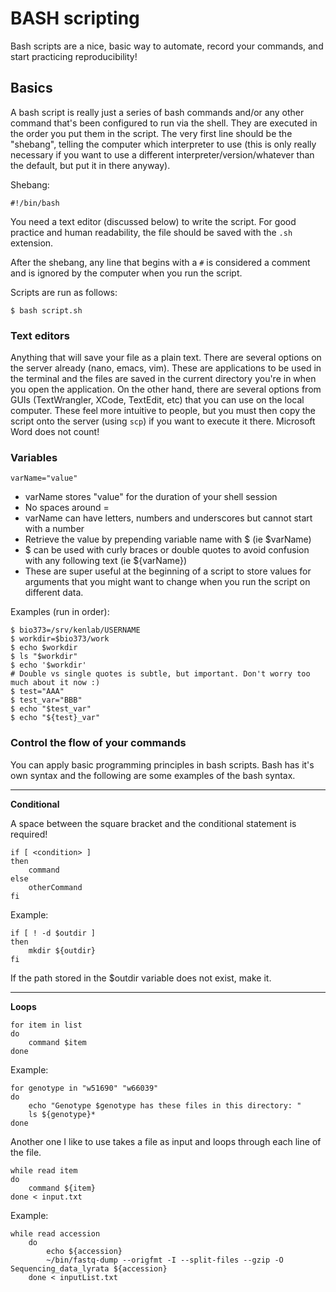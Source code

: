 # BASH scripting

Bash scripts are a nice, basic way to automate, record your commands, and start practicing reproducibility!

## Basics

A bash script is really just a series of bash commands and/or any other command that's been configured to run via the shell. They are executed in the order you put them in the script. The very first line should be the "shebang", telling the computer which interpreter to use (this is only really necessary if you want to use a different interpreter/version/whatever than the default, but put it in there anyway).

Shebang:

    #!/bin/bash
    
You need a text editor (discussed below) to write the script. For good practice and human readability, the file should be saved with the `.sh` extension.

After the shebang, any line that begins with a `#` is considered a comment and is ignored by the computer when you run the script. 

Scripts are run as follows:

    $ bash script.sh
    
### Text editors

Anything that will save your file as a plain text. There are several options on the server already (nano, emacs, vim). These are applications to be used in the terminal and the files are saved in the current directory you're in when you open the application. On the other hand, there are several options from GUIs (TextWrangler, XCode, TextEdit, etc) that you can use on the local computer. These feel more intuitive to people, but you must then copy the script onto the server (using `scp`) if you want to execute it there. Microsoft Word does not count!

### Variables

    varName="value"

- varName stores "value" for the duration of your shell session
- No spaces around =
- varName can have letters, numbers and underscores but cannot start with a number
- Retrieve the value by prepending variable name with $ (ie $varName)
- $ can be used with curly braces or double quotes to avoid confusion with any following text (ie ${varName})
- These are super useful at the beginning of a script to store values for arguments that you might want to change when you run the script on different data.

Examples (run in order):

    $ bio373=/srv/kenlab/USERNAME
    $ workdir=$bio373/work
    $ echo $workdir
    $ ls "$workdir"
    $ echo '$workdir' 
    # Double vs single quotes is subtle, but important. Don't worry too much about it now :)
    $ test="AAA"
    $ test_var="BBB"
    $ echo "$test_var"
    $ echo "${test}_var"

### Control the flow of your commands

You can apply basic programming principles in bash scripts. Bash has it's own syntax and the following are some examples of the bash syntax.

---------------------------------------

**Conditional**

A space between the square bracket and the conditional statement is required!

    if [ <condition> ]
    then
        command
    else
        otherCommand
    fi

Example:

    if [ ! -d $outdir ]
    then
        mkdir ${outdir}
    fi
    
If the path stored in the $outdir variable does not exist, make it.

---------------------------------------

**Loops**

    for item in list
    do
        command $item
    done
    
Example:

    for genotype in "w51690" "w66039"
    do
        echo "Genotype $genotype has these files in this directory: "
        ls ${genotype}*
    done
    
Another one I like to use takes a file as input and loops through each line of the file.

    while read item
    do
        command ${item}
    done < input.txt    

Example:

    while read accession
	    do
	        echo ${accession} 
	        ~/bin/fastq-dump --origfmt -I --split-files --gzip -O Sequencing_data_lyrata ${accession}
        done < inputList.txt



